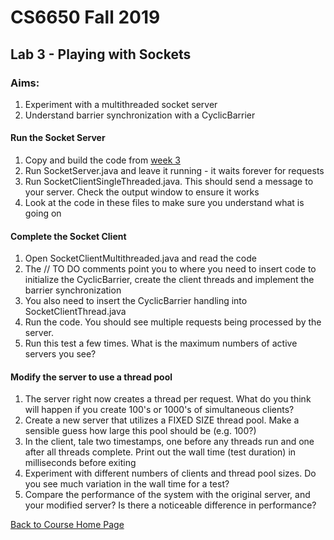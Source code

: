 # CS6650 Fall 2019  

## Lab 3 - Playing with Sockets
### Aims: 
1. Experiment with a multithreaded socket server
1. Understand barrier synchronization with a CyclicBarrier 

#### Run the Socket Server
1. Copy and build the code from [week 3](https://github.com/gortonator/bsds-6650/tree/master/code/week-3)
1. Run SocketServer.java and leave it running - it waits forever for requests
1. Run SocketClientSingleThreaded.java. This should send a message to your server. Check the output window to ensure it works
1. Look at the code in these files to make sure you understand what is going on

#### Complete the Socket Client
1. Open SocketClientMultithreaded.java and read the code
1. The // TO DO comments point you to where you need to insert code to initialize the CyclicBarrier, create the client threads and implement the barrier synchronization
1. You also need to insert the CyclicBarrier handling into SocketClientThread.java
1. Run the code. You should see multiple requests being processed by the server. 
1. Run this test a few times. What is the maximum numbers of active servers you see?

#### Modify the server to use a thread pool
1. The server right now creates a thread per request. What do you think will happen if you create 100's or 1000's of simultaneous clients?
1. Create a new server that utilizes a FIXED SIZE thread pool. Make a sensible guess how large this pool should be (e.g. 100?)
1. In the client, tale two timestamps, one before any threads run and one after all threads complete. Print out the wall time (test duration) in milliseconds before exiting
1. Experiment with different numbers of clients and thread pool sizes. Do you see much variation in the wall time for a test?
1. Compare the performance of the system with the original server, and your modified server? Is there a noticeable difference in performance?


[Back to Course Home Page](https://gortonator.github.io/bsds-6650/)